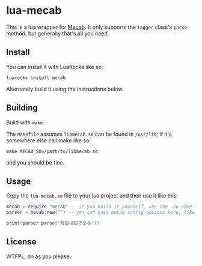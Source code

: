 # lua-mecab

This is a lua wrapper for [Mecab](http://taku910.github.io/mecab/). It only
supports the `Tagger` class's `parse` method, but generally that's all you
need.

## Install

You can install it with LuaRocks like so:

    luarocks install mecab

Alternately build it using the instructions below. 

## Building

Build with `make`. 

The `Makefile` assumes `libmecab.so` can be found in `/usr/lib`; if it's somewhere else call make like so:

    make MECAB_SO=/path/to/libmecab.so

and you should be fine.

## Usage

Copy the `lua-mecab.so` file to your lua project and then use it like this:

```lua
mecab = require "mecab" -- if you build it yourself, use the .so name (lua-mecab) here
parser = mecab:new("") -- you can pass mecab config options here, like "-Owakati"

print(parser:parse("吾輩は猫である"))
```

## License

WTFPL, do as you please. 

